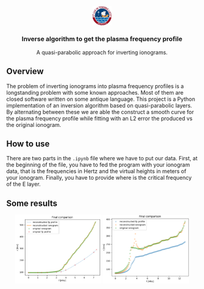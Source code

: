 <div align="center">
  <img src="logo.jpg" alt="Plasma Frequency Profile" width="10%" />
  <h3>Inverse algorithm to get the plasma frequency profile</h3>

  A quasi-parabolic approach for inverting ionograms.
 
</div>

## Overview
The problem of inverting ionograms into plasma frequency profiles is a longstanding problem with some known approaches. Most of them are closed software written on some antique language. This project is a Python implementation of an inversion algorithm based on quasi-parabolic layers. By alternating between these we are able the construct a smooth curve for the plasma frequency profile while fitting with an L2 error the produced vs the original ionogram.

## How to use
There are two parts in the `.ipynb` file where we have to put our data. First, at the beginning of the file, you have to fed the program with your ionogram data, that is the frequencies in Hertz and the virtual heights in meters of your ionogram. Finally, you have to provide where is the critical frequency of the E layer.

## Some results
<p align="center">
  <img src="correct1.png" alt="Image 1" width="45%"/>
  <img src="correct2.png" alt="Image 2" width="45%"/>
</p>
